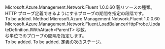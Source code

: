 <Type Name="IWithIntervalInSeconds&lt;ParentT&gt;" FullName="Microsoft.Azure.Management.Network.Fluent.LoadBalancerHttpProbe.UpdateDefinition.IWithIntervalInSeconds&lt;ParentT&gt;">
  <TypeSignature Language="C#" Value="public interface IWithIntervalInSeconds&lt;ParentT&gt;" />
  <TypeSignature Language="ILAsm" Value=".class public interface auto ansi abstract IWithIntervalInSeconds`1&lt;ParentT&gt;" />
  <TypeSignature Language="DocId" Value="T:Microsoft.Azure.Management.Network.Fluent.LoadBalancerHttpProbe.UpdateDefinition.IWithIntervalInSeconds`1" />
  <TypeSignature Language="VB.NET" Value="Public Interface IWithIntervalInSeconds(Of ParentT)" />
  <TypeSignature Language="F#" Value="type IWithIntervalInSeconds&lt;'ParentT&gt; = interface" />
  <AssemblyInfo>
    <AssemblyName>Microsoft.Azure.Management.Network.Fluent</AssemblyName>
    <AssemblyVersion>1.0.0.60</AssemblyVersion>
  </AssemblyInfo>
  <TypeParameters>
    <TypeParameter Name="ParentT" />
  </TypeParameters>
  <Interfaces />
  <Docs>
    <typeparam name="ParentT">親リソースの種類。</typeparam>
    <summary>
            HTTP プローブ定義できるようにするプローブの期間を指定の段階です。
            </summary>
    <remarks>To be added.</remarks>
  </Docs>
  <Members>
    <Member MemberName="WithIntervalInSeconds">
      <MemberSignature Language="C#" Value="public Microsoft.Azure.Management.Network.Fluent.LoadBalancerHttpProbe.UpdateDefinition.IWithAttach&lt;ParentT&gt; WithIntervalInSeconds (int seconds);" />
      <MemberSignature Language="ILAsm" Value=".method public hidebysig newslot virtual instance class Microsoft.Azure.Management.Network.Fluent.LoadBalancerHttpProbe.UpdateDefinition.IWithAttach`1&lt;!ParentT&gt; WithIntervalInSeconds(int32 seconds) cil managed" />
      <MemberSignature Language="DocId" Value="M:Microsoft.Azure.Management.Network.Fluent.LoadBalancerHttpProbe.UpdateDefinition.IWithIntervalInSeconds`1.WithIntervalInSeconds(System.Int32)" />
      <MemberSignature Language="VB.NET" Value="Public Function WithIntervalInSeconds (seconds As Integer) As IWithAttach(Of ParentT)" />
      <MemberSignature Language="F#" Value="abstract member WithIntervalInSeconds : int -&gt; Microsoft.Azure.Management.Network.Fluent.LoadBalancerHttpProbe.UpdateDefinition.IWithAttach&lt;'ParentT&gt;" Usage="iWithIntervalInSeconds.WithIntervalInSeconds seconds" />
      <MemberType>Method</MemberType>
      <AssemblyInfo>
        <AssemblyName>Microsoft.Azure.Management.Network.Fluent</AssemblyName>
        <AssemblyVersion>1.0.0.60</AssemblyVersion>
      </AssemblyInfo>
      <ReturnValue>
        <ReturnType>Microsoft.Azure.Management.Network.Fluent.LoadBalancerHttpProbe.UpdateDefinition.IWithAttach&lt;ParentT&gt;</ReturnType>
      </ReturnValue>
      <Parameters>
        <Parameter Name="seconds" Type="System.Int32" />
      </Parameters>
      <Docs>
        <param name="seconds">秒数。</param>
        <summary>
            秒単位でのプローブの間隔を指定します。
            </summary>
        <returns>To be added.</returns>
        <remarks>To be added.</remarks>
        <return>定義の次のステージ。</return>
      </Docs>
    </Member>
  </Members>
</Type>